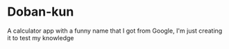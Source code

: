 # Doban-kun
A calculator app with a funny name that I got from Google, I'm just creating it to test my knowledge 
